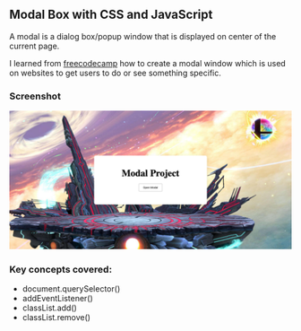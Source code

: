 ## Modal Box with CSS and JavaScript
A modal is a dialog box/popup window that is displayed on center of the current page.

I learned from [freecodecamp](https://www.freecodecamp.org/news/javascript-projects-for-beginners/#how-to-create-a-modal) how to create a modal window which is used on websites to get users to do or see something specific.
### Screenshot
![Modal-Box](Modal.png)

### Key concepts covered:
- document.querySelector()
- addEventListener()
- classList.add()
- classList.remove()

